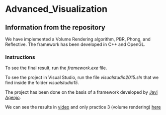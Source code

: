 # Advanced_Visualization
## Information from the repository
We have implemented a Volume Rendering algorithm, PBR, Phong, and  Reflective. 
The framework has been developed in C++ and OpenGL.

### Instructions
To see the final result, run the *framework.exe* file.

To see the project in Visual Studio, run the file *visualstudio2015.sln* that we find inside the folder *visualstudio15*.

The project has been done on the basis of a framework developed by [Javi Agenjo](https://github.com/jagenjo).

We can see the results in [video](https://youtu.be/7lRwalGcMfQ)  and only practice 3 (volume rendering) [here](https://youtu.be/bah19CtV2kc) 

